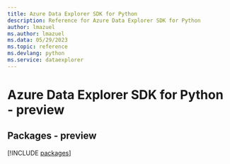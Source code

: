 ```yaml
---
title: Azure Data Explorer SDK for Python
description: Reference for Azure Data Explorer SDK for Python
author: lmazuel
ms.author: lmazuel
ms.data: 05/29/2023
ms.topic: reference
ms.devlang: python
ms.service: dataexplorer
---
```

# Azure Data Explorer SDK for Python - preview
## Packages - preview
[!INCLUDE [packages](data-explorer-index.md)]